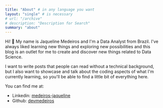 ```yaml
---
title: "About" # in any language you want
layout: "single" # is necessary
# url: "/archive"
# description: "Description for Search"
summary: "about"
---
```


Hi! :wave: My name is Jaqueline Medeiros and I'm a Data Analyst from Brazil. I've always liked learning new things and exploring new possibilities and this blog is an outlet for me to create and discover new things related to Data Science.

I want to write posts that people can read without a technical background, but I also want to showcase and talk about the coding aspects of what I'm currently learning, so you'll be able to find a little bit of everything here.

You can find me at:

- Linkedin: [medeiros-jaqueline](https://www.linkedin.com/in/medeiros-jaqueline/)
- Github: [devmedeiros](https://github.com/devmedeiros)
